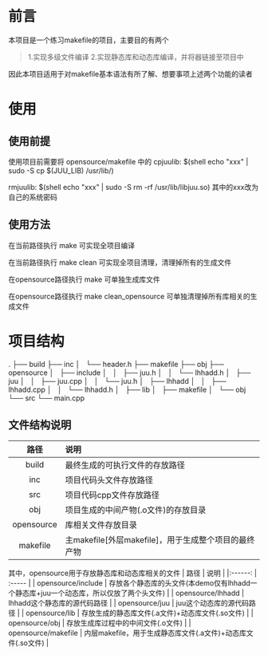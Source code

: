 # 前言
本项目是一个练习makefile的项目，主要目的有两个
>1.实现多级文件编译
>2.实现静态库和动态库编译，并将器链接至项目中

因此本项目适用于对makefile基本语法有所了解、想要事项上述两个功能的读者

# 使用
## 使用前提
使用项目前需要将 opensource/makefile 中的
cpjuulib:
	$(shell echo "xxx" | sudo -S cp $(JUU_LIB)  /usr/lib/)

rmjuulib:
	$(shell echo "xxx" | sudo -S rm -rf /usr/lib/libjuu.so)
其中的xxx改为自己的系统密码

## 使用方法
在当前路径执行
make
可实现全项目编译

在当前路径执行
make clean
可实现全项目清理，清理掉所有的生成文件


在opensource路径执行
make
可单独生成库文件

在opensource路径执行
make clean_opensource
可单独清理掉所有库相关的生成文件

# 项目结构
.
├── build
├── inc
│   └── header.h
├── makefile
├── obj
├── opensource
│   ├── include
│   │   ├── juu.h
│   │   └── lhhadd.h
│   ├── juu
│   │   ├── juu.cpp
│   │   └── juu.h
│   ├── lhhadd
│   │   ├── lhhadd.cpp
│   │   └── lhhadd.h
│   ├── lib
│   ├── makefile
│   └── obj
└── src
    └── main.cpp

## 文件结构说明
|  路径    |  说明 |
|:------: | :----- |
|build  | 最终生成的可执行文件的存放路径 |
| inc  | 项目代码头文件存放路径 |
| src  | 项目代码cpp文件存放路径 |
| obj  | 项目生成的中间产物(.o文件)的存放目录 |
| opensource  | 库相关文件存放目录 |
| makefile  | 主makefile[外层makefile]，用于生成整个项目的最终产物 |

其中，opensource用于存放静态库和动态库相关的文件
|  路径    |  说明 |
|:------: | :----- |
| opensource/include  | 存放各个静态库的头文件(本demo仅有lhhadd一个静态库+juu一个动态库，所以仅放了两个头文件) |
| opensource/lhhadd  | lhhadd这个静态库的源代码路径 |
| opensource/juu  | juu这个动态库的源代码路径 |
| opensource/lib  | 存放生成的静态库文件(.a文件)+动态库文件(.so文件) |
| opensource/obj | 存放生成库过程中的中间文件(.o文件) |
| opensource/makefile  | 内层makefile，用于生成静态库文件(.a文件)+动态库文件(.so文件) |